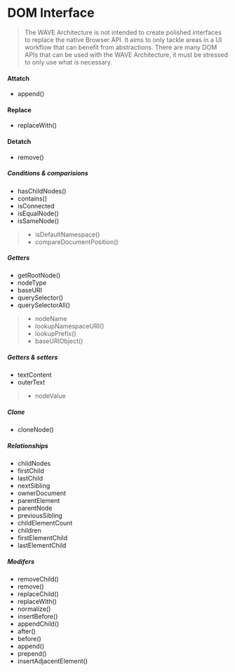 DOM Interface 
=============

> The WAVE Architecture is not intended to create polished interfaces to replace the native Browser API. 
It aims to only tackle areas in a UI workflow that can benefit from abstractions. There are many DOM APIs 
that can be used with the WAVE Architecture, it must be stressed to only use what is necessary. 

#### Attatch 
- append()
#### Replace 
- replaceWith()
#### Detatch
- remove()





##### Conditions & comparisions  
- hasChildNodes()
- contains()
- isConnected
- isEqualNode()
- isSameNode()
>- isDefaultNamespace()
>- compareDocumentPosition()

##### Getters 
- getRootNode()
- nodeType
- baseURI
- querySelector()
- querySelectorAll()
>- nodeName
>- lookupNamespaceURI()
>- lookupPrefix()
>- baseURIObject()

##### Getters & setters 
- textContent
- outerText
>- nodeValue

##### Clone 
- cloneNode()

##### Relationships 
- childNodes
- firstChild
- lastChild
- nextSibling
- ownerDocument
- parentElement
- parentNode
- previousSibling
- childElementCount
- children
- firstElementChild
- lastElementChild

##### Modifers 
- removeChild()
- remove()
- replaceChild()
- replaceWith()
- normalize()
- insertBefore()
- appendChild()
- after()
- before()
- append()
- prepend()
- insertAdjacentElement()

